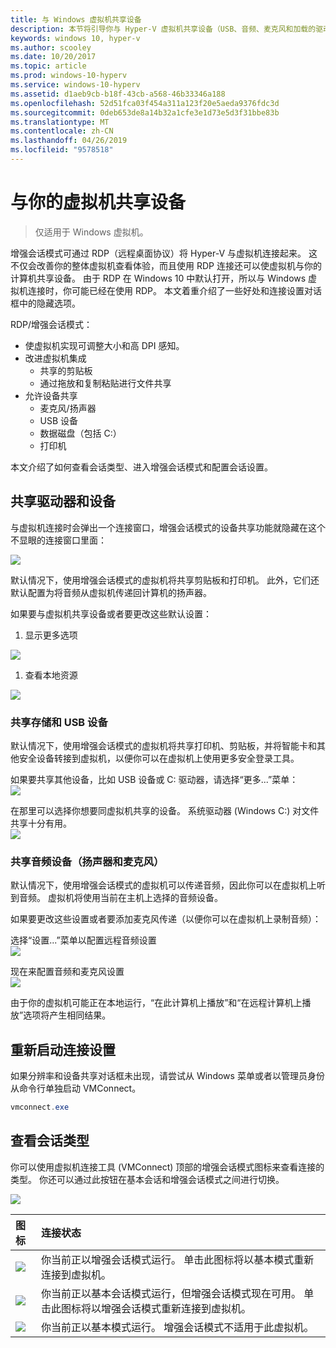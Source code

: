 ```yaml
---
title: 与 Windows 虚拟机共享设备
description: 本节将引导你与 Hyper-V 虚拟机共享设备（USB、音频、麦克风和加载的驱动器）
keywords: windows 10, hyper-v
ms.author: scooley
ms.date: 10/20/2017
ms.topic: article
ms.prod: windows-10-hyperv
ms.service: windows-10-hyperv
ms.assetid: d1aeb9cb-b18f-43cb-a568-46b33346a188
ms.openlocfilehash: 52d51fca03f454a311a123f20e5aeda9376fdc3d
ms.sourcegitcommit: 0deb653de8a14b32a1cfe3e1d73e5d3f31bbe83b
ms.translationtype: MT
ms.contentlocale: zh-CN
ms.lasthandoff: 04/26/2019
ms.locfileid: "9578518"
---
```

# <a name="share-devices-with-your-virtual-machine"></a>与你的虚拟机共享设备

> 仅适用于 Windows 虚拟机。

增强会话模式可通过 RDP（远程桌面协议）将 Hyper-V 与虚拟机连接起来。  这不仅会改善你的整体虚拟机查看体验，而且使用 RDP 连接还可以使虚拟机与你的计算机共享设备。  由于 RDP 在 Windows 10 中默认打开，所以与 Windows 虚拟机连接时，你可能已经在使用 RDP。  本文着重介绍了一些好处和连接设置对话框中的隐藏选项。

RDP/增强会话模式：

* 使虚拟机实现可调整大小和高 DPI 感知。
* 改进虚拟机集成
  * 共享的剪贴板
  * 通过拖放和复制粘贴进行文件共享
* 允许设备共享
  * 麦克风/扬声器
  * USB 设备
  * 数据磁盘（包括 C:）
  * 打印机

本文介绍了如何查看会话类型、进入增强会话模式和配置会话设置。

## <a name="share-drives-and-devices"></a>共享驱动器和设备

与虚拟机连接时会弹出一个连接窗口，增强会话模式的设备共享功能就隐藏在这个不显眼的连接窗口里面：

![](media/esm-default-view.png)

默认情况下，使用增强会话模式的虚拟机将共享剪贴板和打印机。  此外，它们还默认配置为将音频从虚拟机传递回计算机的扬声器。

如果要与虚拟机共享设备或者要更改这些默认设置：

1. 显示更多选项

  ![](media/esm-show-options.png)

1. 查看本地资源

  ![](media/esm-local-resources.png)

### <a name="share-storage-and-usb-devices"></a>共享存储和 USB 设备

默认情况下，使用增强会话模式的虚拟机将共享打印机、剪贴板，并将智能卡和其他安全设备转接到虚拟机，以便你可以在虚拟机上使用更多安全登录工具。

如果要共享其他设备，比如 USB 设备或 C: 驱动器，请选择“更多...”菜单：  
![](media/esm-more-devices.png)

在那里可以选择你想要同虚拟机共享的设备。  系统驱动器 (Windows C:) 对文件共享十分有用。  
![](media/esm-drives-usb.png)

### <a name="share-audio-devices-speakers-and-microphones"></a>共享音频设备（扬声器和麦克风）

默认情况下，使用增强会话模式的虚拟机可以传递音频，因此你可以在虚拟机上听到音频。  虚拟机将使用当前在主机上选择的音频设备。

如果要更改这些设置或者要添加麦克风传递（以便你可以在虚拟机上录制音频）：

选择“设置...”菜单以配置远程音频设置  
![](media/esm-audio.png)

现在来配置音频和麦克风设置  
![](media/esm-audio-settings.png)

由于你的虚拟机可能正在本地运行，“在此计算机上播放”和“在远程计算机上播放”选项将产生相同结果。

## <a name="re-launching-the-connection-settings"></a>重新启动连接设置

如果分辨率和设备共享对话框未出现，请尝试从 Windows 菜单或者以管理员身份从命令行单独启动 VMConnect。  

``` Powershell
vmconnect.exe
```

## <a name="check-session-type"></a>查看会话类型

你可以使用虚拟机连接工具 (VMConnect) 顶部的增强会话模式图标来查看连接的类型。  你还可以通过此按钮在基本会话和增强会话模式之间进行切换。

![](media/esm-button-location.png)

| 图标 | 连接状态 |
|:-----|:---------|
|![](media/esm-basic.png)| 你当前正以增强会话模式运行。  单击此图标将以基本模式重新连接到虚拟机。 |
|![](media/esm-connect.png)| 你当前正以基本会话模式运行，但增强会话模式现在可用。  单击此图标将以增强会话模式重新连接到虚拟机。  |
|![](media/esm-stop.png)| 你当前正以基本模式运行。  增强会话模式不适用于此虚拟机。 |